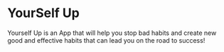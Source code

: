 # YourSelf Up 
Yourself Up is an App that will help you
stop bad habits and create new good and
effective habits that can lead you on the
road to success!
